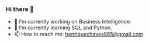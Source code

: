 ### Hi there 👋

- 🔭 I’m currently working on Business Intelligence.
- 🌱 I’m currently learning SQL and Python.
- 📫 How to reach me: henriquechaves865@gmail.com


